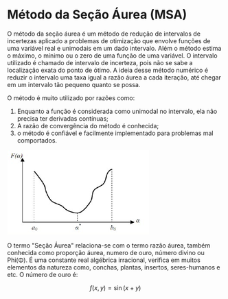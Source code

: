 <h1> Método da Seção Áurea (MSA) </h1>

<p> O método da seção áurea é um método de redução de intervalos de incertezas aplicado a problemas de otimização que envolve funções de uma variável real e unimodais em um dado intervalo. Além o método estima o máximo, o mínimo ou o zero de uma função de uma variável. O intervalo utilizado é chamado de intervalo de incerteza, pois não se sabe a localização exata do ponto de ótimo. A ideia desse método numérico é reduzir o intervalo uma taxa igual a razão áurea a cada iteração, até chegar em um intervalo tão pequeno quanto se possa.</p>

<p> O método é muito utilizado por razões como:</p>
<ol>
  <li>Enquanto a função é considerada como unimodal no intervalo, ela não precisa ter derivadas contínuas;</li>
  <li>A razão de convergência do método é conhecida;</li>
  <li>o método é confiável e facilmente implementado para problemas mal comportados.</li>
</ol>

![alt text](https://github.com/souza10v/Metodos-Computacionais-de-Otimizacao/blob/main/SecaoAurea/images/01.jpg?raw=true)

<p> O termo "Seção Áurea" relaciona-se com o termo razão áurea, também conhecida como proporção áurea, numero de ouro, número divino ou Phi(Φ). É uma constante real algébrica irracional, verifica em muitos elementos da natureza como, conchas, plantas, insertos, seres-humanos e etc. O número de ouro é: </p>

$$
   f(x,y) = \sin(x+y)
$$
